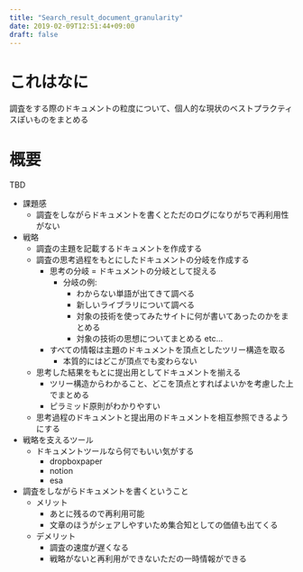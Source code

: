 ```yaml
---
title: "Search_result_document_granularity"
date: 2019-02-09T12:51:44+09:00
draft: false
---
```


# これはなに
調査をする際のドキュメントの粒度について、個人的な現状のベストプラクティスぽいものをまとめる

# 概要
TBD

- 課題感
  - 調査をしながらドキュメントを書くとただのログになりがちで再利用性がない
- 戦略
  - 調査の主題を記載するドキュメントを作成する
  - 調査の思考過程をもとにしたドキュメントの分岐を作成する
    - 思考の分岐 = ドキュメントの分岐として捉える
      - 分岐の例:
        - わからない単語が出てきて調べる
        - 新しいライブラリについて調べる
        - 対象の技術を使ってみたサイトに何が書いてあったのかをまとめる
        - 対象の技術の思想についてまとめる etc...
    - すべての情報は主題のドキュメントを頂点としたツリー構造を取る
      - 本質的にはどこが頂点でも変わらない
  - 思考した結果をもとに提出用としてドキュメントを揃える
    - ツリー構造からわかること、どこを頂点とすればよいかを考慮した上でまとめる
    - ピラミッド原則がわかりやすい
  - 思考過程のドキュメントと提出用のドキュメントを相互参照できるようにする
- 戦略を支えるツール
  - ドキュメントツールなら何でもいい気がする
    - dropboxpaper
    - notion
    - esa
- 調査をしながらドキュメントを書くということ
  - メリット
    - あとに残るので再利用可能
    - 文章のほうがシェアしやすいため集合知としての価値も出てくる
  - デメリット
    - 調査の速度が遅くなる
    - 戦略がないと再利用ができないただの一時情報ができる

